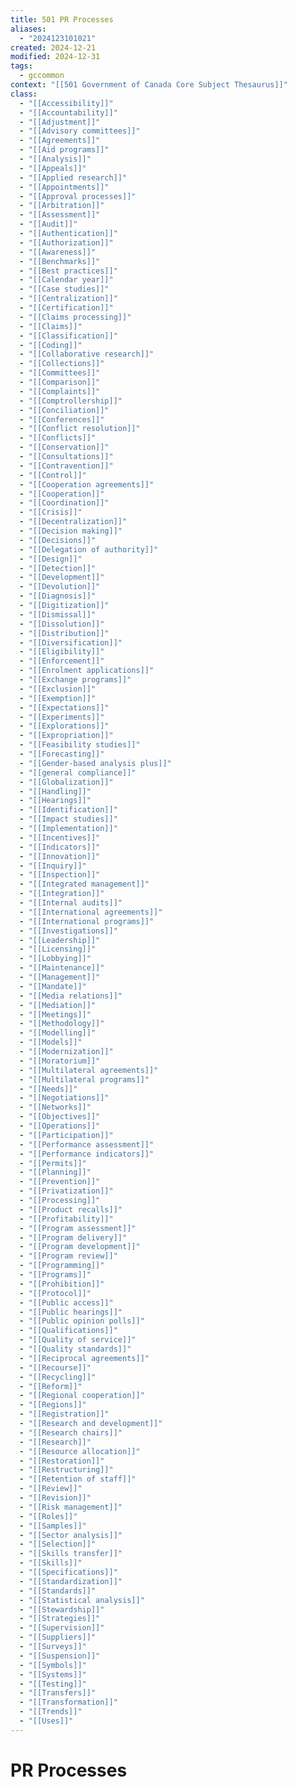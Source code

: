 ```yaml
---
title: 501 PR Processes
aliases:
  - "2024123101021"
created: 2024-12-21
modified: 2024-12-31
tags:
  - gccommon
context: "[[501 Government of Canada Core Subject Thesaurus]]"
class:
  - "[[Accessibility]]"
  - "[[Accountability]]"
  - "[[Adjustment]]"
  - "[[Advisory committees]]"
  - "[[Agreements]]"
  - "[[Aid programs]]"
  - "[[Analysis]]"
  - "[[Appeals]]"
  - "[[Applied research]]"
  - "[[Appointments]]"
  - "[[Approval processes]]"
  - "[[Arbitration]]"
  - "[[Assessment]]"
  - "[[Audit]]"
  - "[[Authentication]]"
  - "[[Authorization]]"
  - "[[Awareness]]"
  - "[[Benchmarks]]"
  - "[[Best practices]]"
  - "[[Calendar year]]"
  - "[[Case studies]]"
  - "[[Centralization]]"
  - "[[Certification]]"
  - "[[Claims processing]]"
  - "[[Claims]]"
  - "[[Classification]]"
  - "[[Coding]]"
  - "[[Collaborative research]]"
  - "[[Collections]]"
  - "[[Committees]]"
  - "[[Comparison]]"
  - "[[Complaints]]"
  - "[[Comptrollership]]"
  - "[[Conciliation]]"
  - "[[Conferences]]"
  - "[[Conflict resolution]]"
  - "[[Conflicts]]"
  - "[[Conservation]]"
  - "[[Consultations]]"
  - "[[Contravention]]"
  - "[[Control]]"
  - "[[Cooperation agreements]]"
  - "[[Cooperation]]"
  - "[[Coordination]]"
  - "[[Crisis]]"
  - "[[Decentralization]]"
  - "[[Decision making]]"
  - "[[Decisions]]"
  - "[[Delegation of authority]]"
  - "[[Design]]"
  - "[[Detection]]"
  - "[[Development]]"
  - "[[Devolution]]"
  - "[[Diagnosis]]"
  - "[[Digitization]]"
  - "[[Dismissal]]"
  - "[[Dissolution]]"
  - "[[Distribution]]"
  - "[[Diversification]]"
  - "[[Eligibility]]"
  - "[[Enforcement]]"
  - "[[Enrolment applications]]"
  - "[[Exchange programs]]"
  - "[[Exclusion]]"
  - "[[Exemption]]"
  - "[[Expectations]]"
  - "[[Experiments]]"
  - "[[Explorations]]"
  - "[[Expropriation]]"
  - "[[Feasibility studies]]"
  - "[[Forecasting]]"
  - "[[Gender-based analysis plus]]"
  - "[[general compliance]]"
  - "[[Globalization]]"
  - "[[Handling]]"
  - "[[Hearings]]"
  - "[[Identification]]"
  - "[[Impact studies]]"
  - "[[Implementation]]"
  - "[[Incentives]]"
  - "[[Indicators]]"
  - "[[Innovation]]"
  - "[[Inquiry]]"
  - "[[Inspection]]"
  - "[[Integrated management]]"
  - "[[Integration]]"
  - "[[Internal audits]]"
  - "[[International agreements]]"
  - "[[International programs]]"
  - "[[Investigations]]"
  - "[[Leadership]]"
  - "[[Licensing]]"
  - "[[Lobbying]]"
  - "[[Maintenance]]"
  - "[[Management]]"
  - "[[Mandate]]"
  - "[[Media relations]]"
  - "[[Mediation]]"
  - "[[Meetings]]"
  - "[[Methodology]]"
  - "[[Modelling]]"
  - "[[Models]]"
  - "[[Modernization]]"
  - "[[Moratorium]]"
  - "[[Multilateral agreements]]"
  - "[[Multilateral programs]]"
  - "[[Needs]]"
  - "[[Negotiations]]"
  - "[[Networks]]"
  - "[[Objectives]]"
  - "[[Operations]]"
  - "[[Participation]]"
  - "[[Performance assessment]]"
  - "[[Performance indicators]]"
  - "[[Permits]]"
  - "[[Planning]]"
  - "[[Prevention]]"
  - "[[Privatization]]"
  - "[[Processing]]"
  - "[[Product recalls]]"
  - "[[Profitability]]"
  - "[[Program assessment]]"
  - "[[Program delivery]]"
  - "[[Program development]]"
  - "[[Program review]]"
  - "[[Programming]]"
  - "[[Programs]]"
  - "[[Prohibition]]"
  - "[[Protocol]]"
  - "[[Public access]]"
  - "[[Public hearings]]"
  - "[[Public opinion polls]]"
  - "[[Qualifications]]"
  - "[[Quality of service]]"
  - "[[Quality standards]]"
  - "[[Reciprocal agreements]]"
  - "[[Recourse]]"
  - "[[Recycling]]"
  - "[[Reform]]"
  - "[[Regional cooperation]]"
  - "[[Regions]]"
  - "[[Registration]]"
  - "[[Research and development]]"
  - "[[Research chairs]]"
  - "[[Research]]"
  - "[[Resource allocation]]"
  - "[[Restoration]]"
  - "[[Restructuring]]"
  - "[[Retention of staff]]"
  - "[[Review]]"
  - "[[Revision]]"
  - "[[Risk management]]"
  - "[[Roles]]"
  - "[[Samples]]"
  - "[[Sector analysis]]"
  - "[[Selection]]"
  - "[[Skills transfer]]"
  - "[[Skills]]"
  - "[[Specifications]]"
  - "[[Standardization]]"
  - "[[Standards]]"
  - "[[Statistical analysis]]"
  - "[[Stewardship]]"
  - "[[Strategies]]"
  - "[[Supervision]]"
  - "[[Suppliers]]"
  - "[[Surveys]]"
  - "[[Suspension]]"
  - "[[Symbols]]"
  - "[[Systems]]"
  - "[[Testing]]"
  - "[[Transfers]]"
  - "[[Transformation]]"
  - "[[Trends]]"
  - "[[Uses]]"
---
```

# PR Processes
